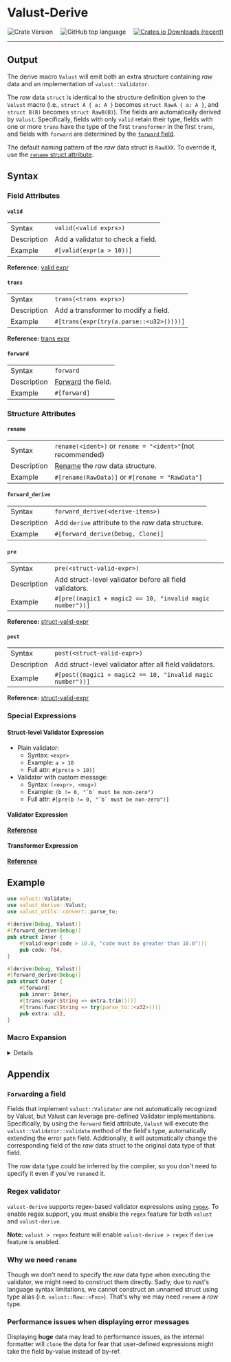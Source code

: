 # Valust-Derive

<center>

<img alt="Crate Version" src="https://img.shields.io/badge/dynamic/toml?url=https%3A%2F%2Fgithub.com%2FEmbers-of-the-Fire%2Fvalust-rs%2Fraw%2Frefs%2Fheads%2Fmain%2FCargo.toml&query=%24.workspace.package.version&prefix=v%20&style=for-the-badge&label=version">&emsp;
<img alt="GitHub top language" src="https://img.shields.io/github/languages/top/embers-of-the-fire/valust-rs?style=for-the-badge&color=%23FF9B07">&emsp;
<a href="https://crates.io/crates/valust-derive">
    <img alt="Crates.io Downloads (recent)" src="https://img.shields.io/crates/dr/valust-derive?style=for-the-badge">
</a>

</center>

---

## Output

The derive macro `Valust` will emit both an extra structure containing _raw_
data and an implementation of `valust::Validator`.

The _raw_ data `struct` is identical to the structure definition given to the
`Valust` macro (i.e., `struct A { a: A }` becomes `struct RawA { a: A }`, and
`struct B(B)` becomes `struct RawB(B)`). The fields are automatically derived by
`Valust`. Specifically, fields with only `valid` retain their type, fields with
one or more `trans` have the type of the first `transformer` in the first
`trans`, and fields with `forward` are determined by the
[`forward` field](#forwarding-a-field).

The default naming pattern of the _raw_ data struct is `RawXXX`. To override it,
use the [`rename` struct attribute](#rename).

## Syntax

### Field Attributes

#### `valid`

|             |                                   |
| ----------- | --------------------------------- |
| Syntax      | `valid(<valid exprs>)`            |
| Description | Add a validator to check a field. |
| Example     | `#[valid(expr(a > 10))]`          |

**Reference:** [valid expr](#validator-expression)

#### `trans`

|             |                                         |
| ----------- | --------------------------------------- |
| Syntax      | `trans(<trans exprs>)`                  |
| Description | Add a transformer to modify a field.    |
| Example     | `#[trans(expr(try(a.parse::<u32>())))]` |

**Reference:** [trans expr](#transformer-expression)

#### `forward`

|             |                                           |
| ----------- | ----------------------------------------- |
| Syntax      | `forward`                                 |
| Description | [Forward](#forwarding-a-field) the field. |
| Example     | `#[forward]`                              |

### Structure Attributes

#### `rename`

|             |                                                            |
| ----------- | ---------------------------------------------------------- |
| Syntax      | `rename(<ident>)` or `rename = "<ident>"`(not recommended) |
| Description | [Rename](#why-we-need-rename) the _raw_ data structure.    |
| Example     | `#[rename(RawData)]` or `#[rename = "RawData"]`            |

#### `forward_derive`

|             |                                                     |
| ----------- | --------------------------------------------------- |
| Syntax      | `forward_derive(<derive-items>)`                    |
| Description | Add `derive` attribute to the _raw_ data structure. |
| Example     | `#[forward_derive(Debug, Clone)]`                   |

#### `pre`

|             |                                                           |
| ----------- | --------------------------------------------------------- |
| Syntax      | `pre(<struct-valid-expr>)`                                |
| Description | Add struct-level validator before all field validators.   |
| Example     | `#[pre((magic1 + magic2 == 10, "invalid magic number"))]` |

**Reference:** [struct-valid-expr](#struct-level-validator-expression)

#### `post`

|             |                                                            |
| ----------- | ---------------------------------------------------------- |
| Syntax      | `post(<struct-valid-expr>)`                                |
| Description | Add struct-level validator after all field validators.     |
| Example     | `#[post((magic1 + magic2 == 10, "invalid magic number"))]` |

**Reference:** [struct-valid-expr](#struct-level-validator-expression)

### Special Expressions

#### Struct-level Validator Expression

- Plain validator:
  - Syntax: `<expr>`
  - Example: `a > 10`
  - Full attr: `#[pre(a > 10)]`
- Validator with custom message:
  - Syntax: `(<expr>, <msg>)`
  - Example: ``(b != 0, "`b` must be non-zero")``
  - Full attr: ``#[pre(b != 0, "`b` must be non-zero")]``

#### Validator Expression

[**Reference**](./valid-utils.md)

#### Transformer Expression

[**Reference**](./trans-utils.md)

## Example

```rust
use valust::Validate;
use valust_derive::Valust;
use valust_utils::convert::parse_to;
    
#[derive(Debug, Valust)]
#[forward_derive(Debug)]
pub struct Inner {
    #[valid(expr(code > 10.0, "code must be greater than 10.0"))]
    pub code: f64,
}

#[derive(Debug, Valust)]
#[forward_derive(Debug)]
pub struct Outer {
    #[forward]
    pub inner: Inner,
    #[trans(expr(String => extra.trim()))]
    #[trans(func(String => try(parse_to::<u32>)))]
    pub extra: u32,
}
```

### Macro Expansion

<details>

```rust,ignore
#[automatically_derived]
#[derive(Debug)]
pub struct RawInner {
    pub code: f64,
}
#[automatically_derived]
#[allow(
    non_camel_case_types,
    non_snake_case,
    unused_variables,
    non_upper_case_globals
)]
impl ::valust::Validate for Inner {
    type Raw = RawInner;
    fn validate(raw: Self::Raw) -> Result<Self, ::valust::error::ValidationError> {
        let RawInner { code } = raw;
        let mut valust_impl_err_Inner = ::valust::error::ValidationError::new();
        valust_impl_err_Inner.check()?;
        let mut valust_impl_err_Inner = ::valust::error::ValidationError::new();
        fn valust_validate_code(
            code: f64,
            valust_err_code: &mut ::valust::error::ValidationError,
        ) -> Option<f64> {
            if !({ code > 10.0 }) {
                valust_err_code.push_validate_error(
                    ::valust::error::validate::ValidateError {
                        field: "code",
                        path: format!("{}", "code"),
                        value: format!("(f64) {:?}", code),
                        cause: ::std::option::Option::None,
                        message: ::std::option::Option::Some(
                            "code must be greater than 10.0",
                        ),
                        expression: "{code > 10.0}",
                        type_name: "f64",
                    },
                );
                return None;
            }
            Some(code)
        }
        let code: Option<f64> = valust_validate_code(code, &mut valust_impl_err_Inner);
        valust_impl_err_Inner.check()?;
        let code = code.expect("Unexpected error occurred in processing field `code`");
        let mut valust_impl_err_Inner = ::valust::error::ValidationError::new();
        valust_impl_err_Inner.check()?;
        Ok(Inner { code })
    }
}

#[automatically_derived]
#[derive(Debug)]
pub struct RawOuter {
    pub inner: ::valust::Raw<Inner>,
    pub extra: String,
}
#[automatically_derived]
#[allow(
    non_camel_case_types,
    non_snake_case,
    unused_variables,
    non_upper_case_globals
)]
impl ::valust::Validate for Outer {
    type Raw = RawOuter;
    fn validate(raw: Self::Raw) -> Result<Self, ::valust::error::ValidationError> {
        let RawOuter { inner, extra } = raw;
        let mut valust_impl_err_Outer = ::valust::error::ValidationError::new();
        valust_impl_err_Outer.check()?;
        let mut valust_impl_err_Outer = ::valust::error::ValidationError::new();
        fn valust_validate_inner(
            inner: ::valust::Raw<Inner>,
            valust_err_inner: &mut ::valust::error::ValidationError,
        ) -> Option<Inner> {
            let inner: Inner = match ::valust::Validate::validate(inner) {
                Ok(v_valust) => v_valust,
                Err(e_valust) => {
                    valust_err_inner.extend_error("inner", e_valust);
                    return None;
                }
            };
            Some(inner)
        }
        let inner: Option<Inner> =
            valust_validate_inner(inner, &mut valust_impl_err_Outer);
        fn valust_validate_extra(
            extra: String,
            valust_err_extra: &mut ::valust::error::ValidationError,
        ) -> Option<u32> {
            let extra = ({ extra.trim() });
            let extra = {
                let valust_format_err_clone_extra = extra.clone();
                match ((parse_to::<u32>)(extra)) {
                    ::std::result::Result::Ok(valust_v) => valust_v,
                    ::std::result::Result::Err(valust_trans_err_cause) => {
                        valust_err_extra.push_transform_error(
                            ::valust::error::transform::TransformError {
                                field: "extra",
                                path: format!("{}", "extra"),
                                value: format!(
                                    "(String) {:?}",
                                    valust_format_err_clone_extra
                                ),
                                cause: ::std::boxed::Box::new(valust_trans_err_cause),
                                message: ::std::option::Option::Some(
                                    "`extra`'s transform expression fails",
                                ),
                                expression: "(parse_to :: < u32 >) (extra)",
                                source_type_name: "String",
                                target_type_name: "<unknown>",
                            },
                        );
                        return None;
                    }
                }
            };
            Some(extra)
        }
        let extra: Option<u32> =
            valust_validate_extra(extra, &mut valust_impl_err_Outer);
        valust_impl_err_Outer.check()?;
        let inner =
            inner.expect("Unexpected error occurred in processing field `inner`");
        let extra =
            extra.expect("Unexpected error occurred in processing field `extra`");
        let mut valust_impl_err_Outer = ::valust::error::ValidationError::new();
        valust_impl_err_Outer.check()?;
        Ok(Outer { inner, extra })
    }
}
```

</details>

## Appendix

### `Forward`ing a field

Fields that implement `valust::Validator` are not automatically recognized by
Valust, but Valust can leverage pre-defined Validator implementations.
Specifically, by using the `forward` field attribute, `Valust` will execute the
`valust::Validator::validate` method of the field's type, automatically
extending the error `path` field. Additionally, it will automatically change the
corresponding field of the _raw_ data struct to the original data type of that
field.

The _raw_ data type could be inferred by the compiler, so you don't need to
specify it even if you've `rename`d it.

### Regex validator

`valust-derive` supports regex-based validator expressions using [`regex`](https://crates.io/crates/regex).
To enable regex support, you must enable the `regex` feature for both `valust` and `valust-derive`.

**Note:**
`valust > regex` feature will enable `valust-derive > regex` if `derive` feature is enabled.

### Why we need `rename`

Though we don't need to specify the _raw_ data type when executing the
validator, we might need to construct them directly. Sadly, due to rust's
language syntax limitations, we cannot construct an unnamed struct using type
alias (i.e. `valust::Raw::<Foo>`). That's why we may need `rename` a _raw_
type.

### Performance issues when displaying error messages

Displaying **huge** data may lead to performance issues, as the internal
formatter will `clone` the data for fear that user-defined expressions might
take the field by-value instead of by-ref.
